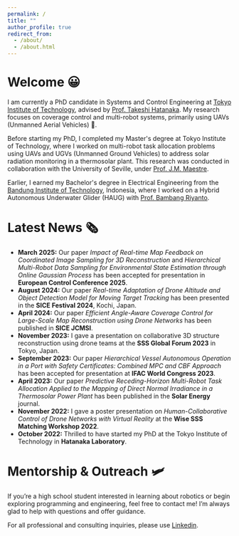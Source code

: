 ```yaml
---
permalink: /
title: ""
author_profile: true
redirect_from: 
  - /about/
  - /about.html
---
```


**Welcome 😀**  
======  
I am currently a PhD candidate in Systems and Control Engineering at [Tokyo Institute of Technology](https://www.titech.ac.jp/), advised by [Prof. Takeshi Hatanaka](https://hatanakalab.wixsite.com/website/faculty). My research focuses on coverage control and multi-robot systems, primarily using UAVs (Unmanned Aerial Vehicles) 🚁.

Before starting my PhD, I completed my Master's degree at Tokyo Institute of Technology, where I worked on multi-robot task allocation problems using UAVs and UGVs (Unmanned Ground Vehicles) to address solar radiation monitoring in a thermosolar plant. This research was conducted in collaboration with the University of Seville, under [Prof. J.M. Maestre](https://personal.us.es/jmaestre/).

Earlier, I earned my Bachelor's degree in Electrical Engineering from the [Bandung Institute of Technology](https://www.itb.ac.id/), Indonesia, where I worked on a Hybrid Autonomous Underwater Glider (HAUG) with [Prof. Bambang Riyanto](https://scholar.google.co.jp/citations?user=Ik5Ft5EAAAAJ&hl).


**Latest News 🗞️**  
======  
- **March 2025:** Our paper *Impact of Real-time Map Feedback on Coordinated Image Sampling for 3D Reconstruction* and *Hierarchical Multi-Robot Data Sampling for Environmental State Estimation through Online Gaussian Process* has been accepted for presentation in **European Control Conference 2025**.
- **August 2024:** Our paper *Real-time Adaptation of Drone Altitude and Object Detection Model for Moving Target Tracking* has been presented in the **SICE Festival 2024**, Kochi, Japan.
- **April 2024:** Our paper *Efficient Angle-Aware Coverage Control for Large-Scale Map Reconstruction using Drone Networks* has been published in **SICE JCMSI**.
- **November 2023:** I gave a presentation on collaborative 3D structure reconstruction using drone teams at the **SSS Global Forum 2023** in Tokyo, Japan.
- **September 2023:** Our paper *Hierarchical Vessel Autonomous Operation in a Port with Safety Certificates: Combined MPC and CBF Approach* has been accepted for presentation at **IFAC World Congress 2023**.
- **April 2023:** Our paper *Predictive Receding-Horizon Multi-Robot Task Allocation Applied to the Mapping of Direct Normal Irradiance in a Thermosolar Power Plant* has been published in the **Solar Energy** journal.
- **November 2022:** I gave a poster presentation on *Human-Collaborative Control of Drone Networks with Virtual Reality* at the **Wise SSS Matching Workshop 2022**.
- **October 2022:** Thrilled to have started my PhD at the Tokyo Institute of Technology in **Hatanaka Laboratory**.


Mentorship & Outreach 🛩️
======
If you’re a high school student interested in learning about robotics or begin exploring programming and engineering, feel free to contact me! I’m always glad to help with questions and offer guidance. 

For all professional and consulting inquiries, please use [Linkedin](https://www.linkedin.com/in/muhammad-hanif-6189b0157/).


